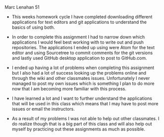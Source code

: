 Marc Lenahan 51


* This weeks homework cycle I have completed downloading different applications for text editors and
 git applications to understand the basics of using both.

* In order to complete this assignment I had to narrow down which applications I would
 feel best working with to write out and push repositories. The applications I ended up using were
 Atom for the text editor and using Sourcetree to commit comments for the git versions and lastly used
 GitHub desktop application to post to GitHub.com.

* I ended up having a lot of problems when completing this assignment but I also had a lot of success
looking up the problems online and through the wiki and other classmates issues. Unfortunately I never
managed to post my own issues which is something I plan to do more now that I am becoming more familiar
with this process.

* I have learned a lot and I want to further understand the applications that will be used in this class
which means that I may have to post more issues or email the instructors.

* As a result of my problems I was not able to help out other classmates. I do realize though that is
a big part of this class and will also help out myself by practicing out these assignments as much
as possible.
